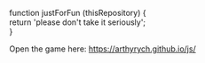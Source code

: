function justForFun (thisRepository) {</br>
    return 'please don\'t take it seriously';</br>
    }

Open the game here:
https://arthyrych.github.io/js/
